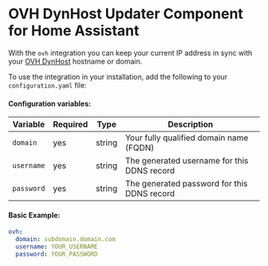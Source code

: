 # OVH DynHost Updater Component for Home Assistant

With the `ovh` integration you can keep your current IP address in sync with your [OVH DynHost](https://docs.ovh.com/ie/en/domains/hosting_dynhost/)  hostname or domain.  

To use the integration in your installation, add the following to your `configuration.yaml` file:

#### Configuration variables:
| Variable |  Required  |  Type  | Description |
| -------- | ---------- | ----------- | ----------- |
| `domain` | yes | string |  Your fully qualified domain name (FQDN) |
| `username` | yes | string | The generated username for this DDNS record |
| `password` | yes | string | The generated password for this DDNS record |
#### Basic Example:

```yaml
ovh:
  domain: subdomain.domain.com
  username: YOUR_USERNAME
  password: YOUR_PASSWORD
```
